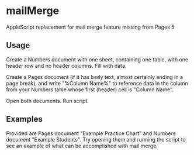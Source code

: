 mailMerge
=========

AppleScript replacement for mail merge feature missing from Pages 5

## Usage

Create a Numbers document with one sheet, containing one table, with one header row and no header columns. Fill with data.

Create a Pages document (if it has body text, almost certainly ending in a page break), and write "%Column Name%" to reference data in the column from your Numbers table whose first (header) cell is "Column Name".

Open both documents. Run script.

## Examples

Provided are Pages document "Example Practice Chart" and Numbers document "Example Students". Try opening them and running the script to see an example of what can be accomplished with mail merge.
